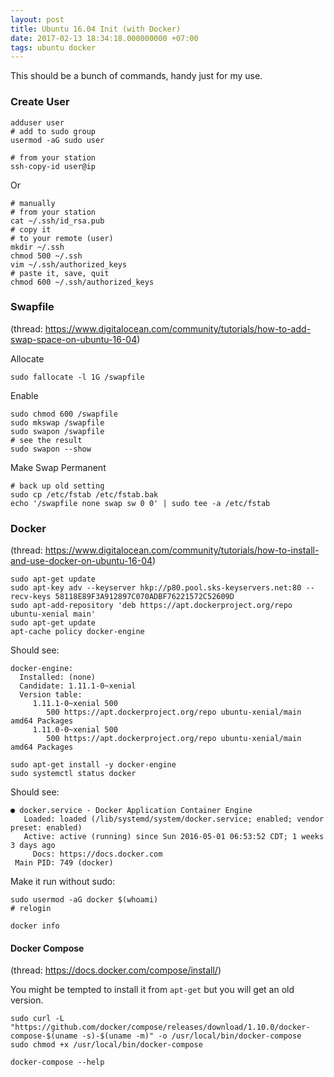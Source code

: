 ```yaml
---
layout: post
title: Ubuntu 16.04 Init (with Docker)
date: 2017-02-13 18:34:18.000000000 +07:00
tags: ubuntu docker
---
```

This should be a bunch of commands, handy just for my use.

### Create User

```
adduser user
# add to sudo group
usermod -aG sudo user
```

```
# from your station
ssh-copy-id user@ip
```

Or

```
# manually
# from your station
cat ~/.ssh/id_rsa.pub
# copy it
# to your remote (user)
mkdir ~/.ssh
chmod 500 ~/.ssh
vim ~/.ssh/authorized_keys
# paste it, save, quit
chmod 600 ~/.ssh/authorized_keys
```


### Swapfile

(thread: https://www.digitalocean.com/community/tutorials/how-to-add-swap-space-on-ubuntu-16-04)

Allocate

```
sudo fallocate -l 1G /swapfile
```

Enable

```
sudo chmod 600 /swapfile
sudo mkswap /swapfile
sudo swapon /swapfile
# see the result
sudo swapon --show
```

Make Swap Permanent

```
# back up old setting
sudo cp /etc/fstab /etc/fstab.bak
echo '/swapfile none swap sw 0 0' | sudo tee -a /etc/fstab
```


### Docker

(thread: https://www.digitalocean.com/community/tutorials/how-to-install-and-use-docker-on-ubuntu-16-04)

```
sudo apt-get update
sudo apt-key adv --keyserver hkp://p80.pool.sks-keyservers.net:80 --recv-keys 58118E89F3A912897C070ADBF76221572C52609D
sudo apt-add-repository 'deb https://apt.dockerproject.org/repo ubuntu-xenial main'
sudo apt-get update
apt-cache policy docker-engine
```

Should see:
```
docker-engine:
  Installed: (none)
  Candidate: 1.11.1-0~xenial
  Version table:
     1.11.1-0~xenial 500
        500 https://apt.dockerproject.org/repo ubuntu-xenial/main amd64 Packages
     1.11.0-0~xenial 500
        500 https://apt.dockerproject.org/repo ubuntu-xenial/main amd64 Packages
```

```
sudo apt-get install -y docker-engine
sudo systemctl status docker
```

Should see:
```
● docker.service - Docker Application Container Engine
   Loaded: loaded (/lib/systemd/system/docker.service; enabled; vendor preset: enabled)
   Active: active (running) since Sun 2016-05-01 06:53:52 CDT; 1 weeks 3 days ago
     Docs: https://docs.docker.com
 Main PID: 749 (docker)
```

Make it run without sudo:

```
sudo usermod -aG docker $(whoami)
# relogin
```

```
docker info
```

#### Docker Compose
(thread: https://docs.docker.com/compose/install/)

You might be tempted to install it from `apt-get` but you will get an old version.

```
sudo curl -L "https://github.com/docker/compose/releases/download/1.10.0/docker-compose-$(uname -s)-$(uname -m)" -o /usr/local/bin/docker-compose
sudo chmod +x /usr/local/bin/docker-compose
```

```
docker-compose --help
```
